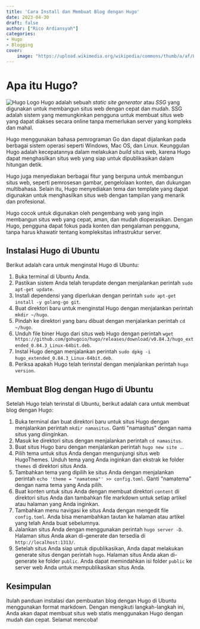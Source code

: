 ```yaml
---
title: 'Cara Install dan Membuat Blog dengan Hugo'
date: 2023-04-30
draft: false
author: ["Rico Ardiansyah"]
categories:
- Hugo
- Blogging
cover:
    image: "https://upload.wikimedia.org/wikipedia/commons/thumb/a/af/Logo_of_Hugo_the_static_website_generator.svg/640px-Logo_of_Hugo_the_static_website_generator.svg.png"
---
```

# Apa itu Hugo?
![Hugo Logo](https://upload.wikimedia.org/wikipedia/commons/thumb/a/af/Logo_of_Hugo_the_static_website_generator.svg/640px-Logo_of_Hugo_the_static_website_generator.svg.png)
Hugo adalah sebuah *static site generator* atau *SSG* yang digunakan untuk membangun situs web dengan cepat dan mudah. SSG adalah sistem yang memungkinkan pengguna untuk membuat situs web yang dapat diakses secara online tanpa memerlukan server yang kompleks dan mahal.

Hugo menggunakan bahasa pemrograman Go dan dapat dijalankan pada berbagai sistem operasi seperti Windows, Mac OS, dan Linux. Keunggulan Hugo adalah kecepatannya dalam melakukan *build* situs web, karena Hugo dapat menghasilkan situs web yang siap untuk dipublikasikan dalam hitungan detik.

Hugo juga menyediakan berbagai fitur yang berguna untuk membangun situs web, seperti pemrosesan gambar, pengelolaan konten, dan dukungan multibahasa. Selain itu, Hugo menyediakan tema dan template yang dapat digunakan untuk menghasilkan situs web dengan tampilan yang menarik dan profesional.

Hugo cocok untuk digunakan oleh pengembang web yang ingin membangun situs web yang cepat, aman, dan mudah dioperasikan. Dengan Hugo, pengguna dapat fokus pada konten dan pengalaman pengguna, tanpa harus khawatir tentang kompleksitas infrastruktur server.
## Instalasi Hugo di Ubuntu
Berikut adalah cara untuk menginstal Hugo di Ubuntu:

1. Buka terminal di Ubuntu Anda.
2. Pastikan sistem Anda telah terupdate dengan menjalankan perintah `sudo apt-get update`.
3. Install dependensi yang diperlukan dengan perintah `sudo apt-get install -y golang-go git`.
4. Buat direktori baru untuk menginstal Hugo dengan menjalankan perintah `mkdir ~/hugo`.
5. Pindah ke direktori yang baru dibuat dengan menjalankan perintah `cd ~/hugo`.
6. Unduh file biner Hugo dari situs web Hugo dengan perintah `wget https://github.com/gohugoio/hugo/releases/download/v0.84.3/hugo_extended_0.84.3_Linux-64bit.deb`.
7. Instal Hugo dengan menjalankan perintah `sudo dpkg -i hugo_extended_0.84.3_Linux-64bit.deb`.
8. Periksa apakah Hugo telah terinstal dengan menjalankan perintah `hugo version`.

## Membuat Blog dengan Hugo di Ubuntu
Setelah Hugo telah terinstal di Ubuntu, berikut adalah cara untuk membuat blog dengan Hugo:

1. Buka terminal dan buat direktori baru untuk situs Hugo dengan menjalankan perintah `mkdir namasitus`. Ganti "namasitus" dengan nama situs yang diinginkan.
2. Masuk ke direktori situs dengan menjalankan perintah `cd namasitus`.
3. Buat situs Hugo baru dengan menjalankan perintah `hugo new site .`.
4. Pilih tema untuk situs Anda dengan mengunjungi situs web HugoThemes. Unduh tema yang Anda inginkan dan ekstrak ke folder `themes` di direktori situs Anda.
5. Tambahkan tema yang dipilih ke situs Anda dengan menjalankan perintah `echo 'theme = "namatema"' >> config.toml`. Ganti "namatema" dengan nama tema yang Anda pilih.
6. Buat konten untuk situs Anda dengan membuat direktori `content` di direktori situs Anda dan tambahkan file markdown untuk setiap artikel atau halaman yang Anda inginkan.
7. Tambahkan menu navigasi ke situs Anda dengan mengedit file `config.toml`. Anda bisa menambahkan tautan ke halaman atau artikel yang telah Anda buat sebelumnya.
8. Jalankan situs Anda dengan menggunakan perintah `hugo server -D`. Halaman situs Anda akan di-generate dan tersedia di `http://localhost:1313/`.
9. Setelah situs Anda siap untuk dipublikasikan, Anda dapat melakukan generate situs dengan perintah `hugo`. Halaman situs Anda akan di-generate ke folder `public`. Anda dapat memindahkan isi folder `public` ke server web Anda untuk mempublikasikan situs Anda.

## Kesimpulan
Itulah panduan instalasi dan pembuatan blog dengan Hugo di Ubuntu menggunakan format markdown. Dengan mengikuti langkah-langkah ini, Anda akan dapat membuat situs web statis menggunakan Hugo dengan mudah dan cepat. Selamat mencoba!
